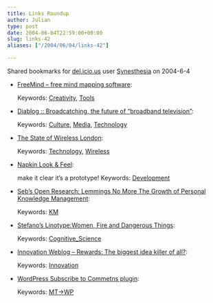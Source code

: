 ```yaml
---
title: Links Roundup
author: Julian
type: post
date: 2004-06-04T22:59:00+00:00
slug: links-42 
aliases: ["/2004/06/04/links-42"]

---
```

Shared bookmarks for [del.icio.us][1] user  [Synesthesia][2] on 2004-6-4

  * [FreeMind &#8211; free mind mapping software][3]:
   
    Keywords: [Creativity][4], [Tools][5]
  * [Diablog :: Broadcatching, the future of “broadband television”][6]:
   
    Keywords: [Culture][7], [Media][8], [Technology][9]
  * [The State of Wireless London][10]:
   
    Keywords: [Technology][9], [Wireless][11]
  * [Napkin Look & Feel][12]:
  
    make it clear it&#8217;s a prototype! Keywords: [Development][13]
  * [Seb&#8217;s Open Research: Lemmings No More The Growth of Personal Knowledge Management][14]:
   
    Keywords: [KM][15]
  * [Stefano&#8217;s Linotype:Women, Fire and Dangerous Things][16]:
   
    Keywords: [Cognitive_Science][17]
  * [Innovation Weblog &#8211; Rewards: The biggest idea killer of all?][18]:
   
    Keywords: [Innovation][19]
  * [WordPress Subscribe to Commetns plugin][20]:
   
    Keywords: [MT->WP][21]

 [1]: https://del.icio.us/
 [2]: https://del.icio.us/synesthesia
 [3]: https://freemind.sourceforge.net/ "https://freemind.sourceforge.net/"
 [4]: https://del.icio.us/synesthesia/Creativity
 [5]: https://del.icio.us/synesthesia/Tools
 [6]: https://infodesign.no/diablog/index.php?p=167&c=1 "https://infodesign.no/diablog/index.php?p=167&c=1"
 [7]: https://del.icio.us/synesthesia/Culture
 [8]: https://del.icio.us/synesthesia/Media
 [9]: https://del.icio.us/synesthesia/Technology
 [10]: https://informal.org.uk/people/julian/publications/the_state_of_wireless_london/ "https://informal.org.uk/people/julian/publications/the_state_of_wireless_london/"
 [11]: https://del.icio.us/synesthesia/Wireless
 [12]: https://napkinlaf.sourceforge.net/ "https://napkinlaf.sourceforge.net/"
 [13]: https://del.icio.us/synesthesia/Development
 [14]: https://radio.weblogs.com/0110772/2004/06/04.html#a1596 "https://radio.weblogs.com/0110772/2004/06/04.html#a1596"
 [15]: https://del.icio.us/synesthesia/KM
 [16]: https://www.betaversion.org/~stefano/linotype/ "https://www.betaversion.org/~stefano/linotype/"
 [17]: https://del.icio.us/synesthesia/Cognitive_Science
 [18]: https://www.innovationtools.com/weblog/innovationblog-detail.asp?ArticleID=463 "https://www.innovationtools.com/weblog/innovationblog-detail.asp?ArticleID=463"
 [19]: https://del.icio.us/synesthesia/Innovation
 [20]: https://www.scriptygoddess.com/archives/005184.php "https://www.scriptygoddess.com/archives/005184.php"
 [21]: https://del.icio.us/synesthesia/MT->WP